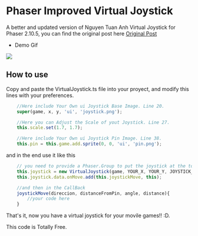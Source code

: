 # Phaser Improved Virtual Joystick

A better and updated version of Nguyen Tuan Anh Virtual Joystick for Phaser 2.10.5, you can find the original post
here [Original Post](https://medium.com/@netcell/a-virtual-joystick-for-phaser-f59a7a38a642)

 - Demo Gif

![](http://www.shiftsoftmx.com/imagenes/VirtualJoystick.gif)

## How to use

Copy and paste the VirtualJoystick.ts file into your proyect, and modify this lines with your preferences.

```javascript
    //Here include Your Own ui Joystick Base Image. Line 20.
    super(game, x, y, 'ui', 'joystick.png');

    //Here you can Adjust the Scale of yout Joystick. Line 27.
    this.scale.set(1.7, 1.7);

    //Here include Your Own ui Joystick Pin Image. Line 38.
    this.pin = this.game.add.sprite(0, 0, 'ui', 'pin.png');
```

and in the end use it like this

```javascript
    // you need to provide a Phaser.Group to put the joystick at the top of sprite z-index.
    this.joystick = new VirtualJoystick(game, YOUR_X, YOUR_Y, JOYSTICK_GROUP);
    this.joystick.data.onMove.add(this.joystickMove, this);

    //and then in the CallBack
    joystickMove(direccion, distanceFromPin, angle, distance){
        //your code here
    }
```

That's it, now you have a virtual joystick for your movile games!! :D.

This code is Totally Free.
